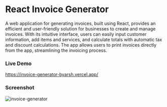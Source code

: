 # React Invoice Generator

A web application for generating invoices, built using React, provides an efficient and user-friendly solution for businesses to create and manage invoices. With its intuitive interface, users can easily input customer information, add items and services, and calculate totals with automatic tax and discount calculations. The app allows users to print invoices directly from the app, streamlining the invoicing process.

### Live Demo
https://invoice-generator-byarsh.vercel.app/

### Screenshot
<img src="https://i.ibb.co/3R5JQnv/invoice-generator.png" alt="invoice-generator" border="0">
